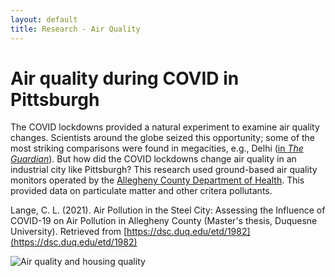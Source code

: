 ```yaml
---
layout: default
title: Research - Air Quality
---
```

# Air quality during COVID in Pittsburgh  

The COVID lockdowns provided a natural experiment to examine air quality changes.  Scientists around the globe seized this opportunity; some of the most striking comparisons were found in megacities, e.g., Delhi ([in *The Guardian*](https://www.theguardian.com/environment/2020/apr/11/positively-alpine-disbelief-air-pollution-falls-lockdown-coronavirus)).  But how did the COVID lockdowns change air quality in an industrial city like Pittsburgh?  This research used ground-based air quality monitors operated by the [Allegheny County Department of Health](https://www.alleghenycounty.us/Health-Department/Programs/Air-Quality/Air-Quality.aspx).  This provided data on particulate matter and other critera pollutants.  

Lange, C. L. (2021). Air Pollution in the Steel City: Assessing the Influence of COVID-19 on Air Pollution in Allegheny County (Master's thesis, Duquesne University). Retrieved from [https://dsc.duq.edu/etd/1982](https://dsc.duq.edu/etd/1982)  

![Air quality and housing quality](https://duq.box.com/shared/static/2nk071o99ctrcz0757jotdkypz97xgk7.png)  
